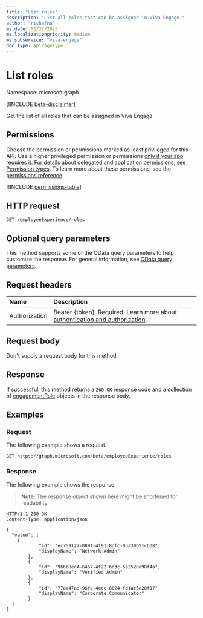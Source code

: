 ```yaml
---
title: "List roles"
description: "List all roles that can be assigned in Viva Engage."
author: "richafnu"
ms.date: 03/27/2025
ms.localizationpriority: medium
ms.subservice: "viva-engage"
doc_type: apiPageType
---
```


# List roles

Namespace: microsoft.graph

[!INCLUDE [beta-disclaimer](../../includes/beta-disclaimer.md)]

Get the list of all roles that can be assigned in Viva Engage.

## Permissions

Choose the permission or permissions marked as least privileged for this API. Use a higher privileged permission or permissions [only if your app requires it](/graph/permissions-overview#best-practices-for-using-microsoft-graph-permissions). For details about delegated and application permissions, see [Permission types](/graph/permissions-overview#permission-types). To learn more about these permissions, see the [permissions reference](/graph/permissions-reference).

<!-- {
  "blockType": "permissions",
  "name": "employeeexperience-list-roles-permissions"
}
-->
[!INCLUDE [permissions-table](../includes/permissions/employeeexperience-list-roles-permissions.md)]

## HTTP request

<!-- {
  "blockType": "ignored"
}
-->
``` http
GET /employeeExperience/roles
```

## Optional query parameters

This method supports some of the OData query parameters to help customize the response. For general information, see [OData query parameters](/graph/query-parameters).

## Request headers

|Name|Description|
|:---|:---|
|Authorization|Bearer {token}. Required. Learn more about [authentication and authorization](/graph/auth/auth-concepts).|

## Request body

Don't supply a request body for this method.

## Response

If successful, this method returns a `200 OK` response code and a collection of [engagementRole](../resources/engagementrole.md) objects in the response body.

## Examples

### Request

The following example shows a request.
<!-- {
  "blockType": "request",
  "name": "list_engagementrole"
}
-->
``` http
GET https://graph.microsoft.com/beta/employeeExperience/roles
```


### Response

The following example shows the response.
>**Note:** The response object shown here might be shortened for readability.
<!-- {
  "blockType": "response",
  "truncated": true,
  "@odata.type": "microsoft.graph.engagementRole"
}
-->
``` http
HTTP/1.1 200 OK
Content-Type: application/json

{
  "value": [
    {
            "id": "ec759127-089f-4f91-8dfc-03a30b51cb38",
            "displayName": "Network Admin"
        },
        {
            "id": "966b8ec4-6457-4f22-bd3c-5a2520e98f4a",
            "displayName": "Verified Admin"
        },
        {
            "id": "77aa47ad-96fe-4ecc-8024-fd1ac5e28f17",
            "displayName": "Corporate Communicator"
        }
  ]
}
 
```

